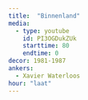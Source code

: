 ```yaml
---
title:  "Binnenland"
media:
  - type: youtube
    id: PI3OGDukZUk
    starttime: 80
    endtime: 0
decor: 1981-1987
ankers:
  - Xavier Waterloos
hour: "laat"
---
```

